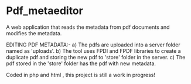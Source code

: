 # Pdf_metaeditor
A web application that reads the metadata from pdf documents and modifies the metadata.

EDITING PDF METADATA:-
a) The pdfs are uploaded into a server folder named as 'uploads'.
b) The tool uses FPDI and FPDF libraries to create a duplicate pdf and storing the new pdf to 'store' folder in the server.
c) The pdf stored in the 'store' folder has the pdf with new metadata.

Coded in php and html , this project is still a work in progress!
